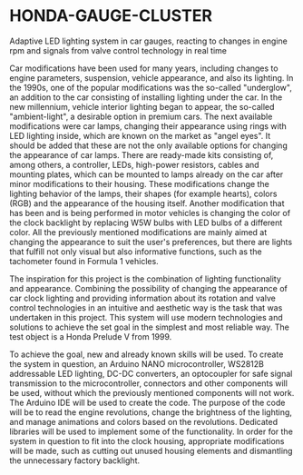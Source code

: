 # HONDA-GAUGE-CLUSTER
Adaptive LED lighting system in car gauges, reacting to changes in engine rpm and signals from valve control technology in real time

Car modifications have been used for many years, including changes to engine parameters, suspension, vehicle appearance, and also its lighting. In the 1990s, one of the popular modifications was the so-called "underglow", an addition to the car consisting of installing lighting under the car. In the new millennium, vehicle interior lighting began to appear, the so-called "ambient-light", a desirable option in premium cars. The next available modifications were car lamps, changing their appearance using rings with LED lighting inside, which are known on the market as "angel eyes". It should be added that these are not the only available options for changing the appearance of car lamps. There are ready-made kits consisting of, among others, a controller, LEDs, high-power resistors, cables and mounting plates, which can be mounted to lamps already on the car after minor modifications to their housing. These modifications change the lighting behavior of the lamps, their shapes (for example hearts), colors (RGB) and the appearance of the housing itself. Another modification that has been and is being performed in motor vehicles is changing the color of the clock backlight by replacing W5W bulbs with LED bulbs of a different color.
All the previously mentioned modifications are mainly aimed at changing the appearance to suit the user's preferences, but there are lights that fulfill not only visual but also informative functions, such as the tachometer found in Formula 1 vehicles.

The inspiration for this project is the combination of lighting functionality and appearance. Combining the possibility of changing the appearance of car clock lighting and providing information about its rotation and valve control technologies in an intuitive and aesthetic way is the task that was undertaken in this project. This system will use modern technologies and solutions to achieve the set goal in the simplest and most reliable way. The test object is a Honda Prelude V from 1999.

To achieve the goal, new and already known skills will be used. To create the system in question, an Arduino NANO microcontroller, WS2812B addressable LED lighting, DC-DC converters, an optocoupler for safe signal transmission to the microcontroller, connectors and other components will be used, without which the previously mentioned components will not work. The Arduino IDE will be used to create the code. The purpose of the code will be to read the engine revolutions, change the brightness of the lighting, and manage animations and colors based on the revolutions. Dedicated libraries will be used to implement some of the functionality. In order for the system in question to fit into the clock housing, appropriate modifications will be made, such as cutting out unused housing elements and dismantling the unnecessary factory backlight.
